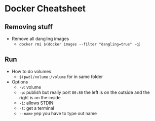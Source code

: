 # Docker Cheatsheet
## Removing stuff
- Remove all dangling images
  - `docker rmi $(docker images --filter "dangling=true" -q)`
## Run
- How to do volumes
  -  `$(pwd)/volume:/volume` for in same folder
- Options
  - `-v`: volume
  - `-p`: publish but really port `80:80` the left is on the outside and the right is on the inside
  - `-i`: allows STDIN
  - `-t`: get a terminal
  - `--name` yep you have to type out name
